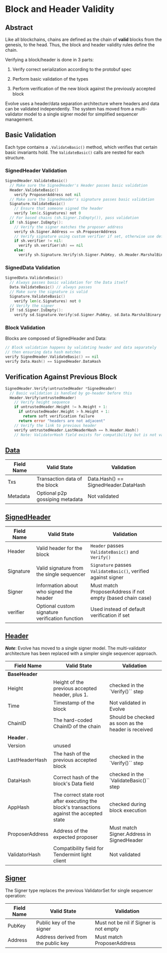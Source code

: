 # Block and Header Validity

## Abstract

Like all blockchains, chains are defined as the chain of **valid** blocks from the genesis, to the head. Thus, the block and header validity rules define the chain.

Verifying a block/header is done in 3 parts:

1. Verify correct serialization according to the protobuf spec

2. Perform basic validation of the types

3. Perform verification of the new block against the previously accepted block

Evolve uses a header/data separation architecture where headers and data can be validated independently. The system has moved from a multi-validator model to a single signer model for simplified sequencer management.

## Basic Validation

Each type contains a `.ValidateBasic()` method, which verifies that certain basic invariants hold. The `ValidateBasic()` calls are nested for each structure.

### SignedHeader Validation

```go
SignedHeader.ValidateBasic()
  // Make sure the SignedHeader's Header passes basic validation
  Header.ValidateBasic()
    verify ProposerAddress not nil
  // Make sure the SignedHeader's signature passes basic validation
  Signature.ValidateBasic()
    // Ensure that someone signed the header
    verify len(c.Signatures) not 0
  // For based chains (sh.Signer.IsEmpty()), pass validation
  if !sh.Signer.IsEmpty():
    // Verify the signer matches the proposer address
    verify sh.Signer.Address == sh.ProposerAddress
    // Verify signature using custom verifier if set, otherwise use default
    if sh.verifier != nil:
      verify sh.verifier(sh) == nil
    else:
      verify sh.Signature.Verify(sh.Signer.PubKey, sh.Header.MarshalBinary())
```

### SignedData Validation

```go
SignedData.ValidateBasic()
  // Always passes basic validation for the Data itself
  Data.ValidateBasic() // always passes
  // Make sure the signature is valid
  Signature.ValidateBasic()
    verify len(c.Signatures) not 0
  // Verify the signer
  If !sd.Signer.IsEmpty():
    verify sd.Signature.Verify(sd.Signer.PubKey, sd.Data.MarshalBinary())
```

### Block Validation

Blocks are composed of SignedHeader and Data:

```go
// Block validation happens by validating header and data separately
// then ensuring data hash matches
verify SignedHeader.ValidateBasic() == nil
verify Data.Hash() == SignedHeader.DataHash
```

## Verification Against Previous Block

```go
SignedHeader.Verify(untrustedHeader *SignedHeader)
  // Basic validation is handled by go-header before this
  Header.Verify(untrustedHeader)
    // Verify height sequence
    if untrustedHeader.Height != h.Height + 1:
      if untrustedHeader.Height > h.Height + 1:
        return soft verification failure
      return error "headers are not adjacent"
    // Verify the link to previous header
    verify untrustedHeader.LastHeaderHash == h.Header.Hash()
    // Note: ValidatorHash field exists for compatibility but is not validated
```

## [Data](https://github.com/evstack/ev-node/blob/main/types/data.go)

| **Field Name** | **Valid State**                         | **Validation**                     |
|----------------|-----------------------------------------|------------------------------------|
| Txs            | Transaction data of the block           | Data.Hash() == SignedHeader.DataHash |
| Metadata       | Optional p2p gossiping metadata         | Not validated                       |

## [SignedHeader](https://github.com/evstack/ev-node/blob/main/types/signed_header.go)

| **Field Name** | **Valid State**                                                          | **Validation**                                                                              |
|----------------|--------------------------------------------------------------------------|---------------------------------------------------------------------------------------------|
| Header         | Valid header for the block                                               | `Header` passes `ValidateBasic()` and `Verify()`                                            |
| Signature      | Valid signature from the single sequencer                                | `Signature` passes `ValidateBasic()`, verified against signer                               |
| Signer         | Information about who signed the header                                  | Must match ProposerAddress if not empty (based chain case)                                |
| verifier       | Optional custom signature verification function                          | Used instead of default verification if set                                                 |

## [Header](https://github.com/evstack/ev-node/blob/main/types/header.go)

***Note***: Evolve has moved to a single signer model. The multi-validator architecture has been replaced with a simpler single sequencer approach.

| **Field Name**      | **Valid State**                                                                            | **Validation**                        |
|---------------------|--------------------------------------------------------------------------------------------|---------------------------------------|
| **BaseHeader** |                                                                                            |                                       |
| Height              | Height of the previous accepted header, plus 1.                                            | checked in the `Verify()`` step          |
| Time                | Timestamp of the block                                                                     | Not validated in Evolve              |
| ChainID             | The hard-coded ChainID of the chain                                                        | Should be checked as soon as the header is received |
| **Header** .        |                                                                                            |                                       |
| Version             | unused                                                                                     |                                       |
| LastHeaderHash      | The hash of the previous accepted block                                                    | checked in the `Verify()`` step          |
| DataHash            | Correct hash of the block's Data field                                                     | checked in the `ValidateBasic()`` step   |
| AppHash             | The correct state root after executing the block's transactions against the accepted state | checked during block execution        |
| ProposerAddress     | Address of the expected proposer                                                           | Must match Signer.Address in SignedHeader |
| ValidatorHash       | Compatibility field for Tendermint light client                                            | Not validated                             |

## [Signer](https://github.com/evstack/ev-node/blob/main/types/signed_header.go)

The Signer type replaces the previous ValidatorSet for single sequencer operation:

| **Field Name** | **Valid State**                                                 | **Validation**              |
|----------------|-----------------------------------------------------------------|-----------------------------|
| PubKey         | Public key of the signer                                        | Must not be nil if Signer is not empty |
| Address        | Address derived from the public key                             | Must match ProposerAddress              |

